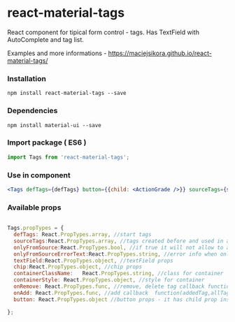 # react-material-tags
React component for tipical form control - tags. Has TextField with AutoComplete and tag list.

Examples and more informations - https://maciejsikora.github.io/react-material-tags/

### Installation

```
npm install react-material-tags --save
```
### Dependencies
```
npm install material-ui --save
```


### Import package ( ES6 )

```javascript
import Tags from 'react-material-tags';
```

### Use in component

```jsx
<Tags defTags={defTags} button={{child: <ActionGrade />}} sourceTags={sourceTags} />
```

### Available props

```javascript

Tags.propTypes = {
  defTags: React.PropTypes.array, //start tags
  sourceTags:React.PropTypes.array, //tags created before and used in autocomplete
  onlyFromSource:React.PropTypes.bool, //if true it will not allow to add tag which not exists in tag list
  onlyFromSourceErrorText:React.PropTypes.string, //error info when onlyFromSource is on true and user wants add other tag
  textField:React.PropTypes.object, //textField props
  chip:React.PropTypes.object, //chip props
  containerClassName:   React.PropTypes.string, //class for container
  containerStyle: React.PropTypes.object, //style for container
  onRemove: React.PropTypes.func, //remove, delete tag callback function(removedTag,allTags)
  onAdd: React.PropTypes.func, //add callback  function(addedTag,allTags)
  button: React.PropTypes.object //button props - it has child prop inside

};

```
